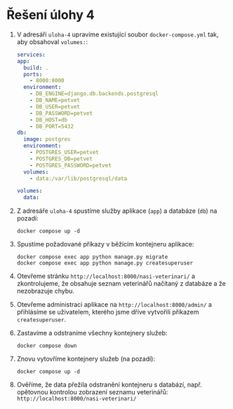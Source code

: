 # Řešení úlohy 4

1. V adresáři `uloha-4` upravíme existující soubor `docker-compose.yml` tak, aby obsahoval `volumes:`:

   ```yml
   services:
   app:
     build: .
     ports:
       - 8000:8000
     environment:
       - DB_ENGINE=django.db.backends.postgresql
       - DB_NAME=petvet
       - DB_USER=petvet
       - DB_PASSWORD=petvet
       - DB_HOST=db
       - DB_PORT=5432
   db:
     image: postgres
     environment:
       - POSTGRES_USER=petvet
       - POSTGRES_DB=petvet
       - POSTGRES_PASSWORD=petvet
     volumes:
       - data:/var/lib/postgresql/data

   volumes:
     data:
   ```

2. Z adresáře `uloha-4` spustíme služby aplikace (`app`) a databáze (`db`) na pozadí:

   ```
   docker compose up -d
   ```

3. Spustíme požadované příkazy v běžícím kontejneru aplikace:

   ```
   docker compose exec app python manage.py migrate
   docker compose exec app python manage.py createsuperuser
   ```

4. Otevřeme stránku `http://localhost:8000/nasi-veterinari/` a zkontrolujeme, že obsahuje seznam veterinářů načítaný z databáze a že nezobrazuje chybu.

5. Otevřeme administraci aplikace na `http://localhost:8000/admin/` a přihlásíme se uživatelem, kterého jsme dříve vytvořili příkazem `createsuperuser`.

6. Zastavíme a odstraníme všechny kontejnery služeb:

   ```
   docker compose down
   ```

7. Znovu vytovříme kontejnery služeb (na pozadí):

   ```
   docker compose up -d
   ```

8. Ověříme, že data přežila odstranění kontejneru s databází, např. opětovnou kontrolou zobrazení seznamu veterinářů: `http://localhost:8000/nasi-veterinari/`
